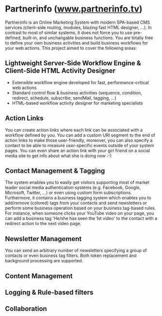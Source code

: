 # Partnerinfo (www.partnerinfo.tv)
Partnerinfo is an Online Marketing System with modern SPA-based CMS services (client-side routing, modules, blazing fast HTML designer, ...). In contrast to most of similar systems, it does not force you to use pre-defined, built-in, and unchangable business functions. You are totally free to define your own business activities and build business workflows for your web actions. This project aimed to cover the following areas:

## Lightweight Server-Side Workflow Engine & Client-Side HTML Activity Designer

- Extensible workflow engine developed for fast, performance-critical web actions
- Standard control flow & business activities (sequence, condition, redirect, schedule, subscribe, sendMail, tagging, ...)
- HTML-based workflow activity designer for marketing specialists

## Action Links

You can create action links where each link can be associated with a workflow defined by you. You can add a custom URI segment to the end of action links to make those user-friendly, moreover, you can also specify a contact to be able to measure user-specific events outside of your system pages. You can even share an action link with your girl friend on a social media site to get info about what she is doing now :-)

## Contact Management & Tagging

The system enables you to easily get visitors supporting most of market leader social media authentication systems (e.g. Facebook, Google, Microsoft, Twitter, ...) or even using custom form subscriptions. Furthermore, it contains a business tagging system which enables you to add/remove (colored) tags from your contacts and send newsletters or perform some business operation based on your business tag-based rules. For instance, when someone clicks your YouTube video on your page, you can add a business tag 'He/she has seen the 1st video' to the contact with a redirect action to the next video page.

## Newsletter Management

You can send an arbitrary number of newsletters specifying a group of contacts or even business tag filters. Both token replacement and background processing are supported.

## Content Management

## Logging & Rule-based filters

## Collaboration
